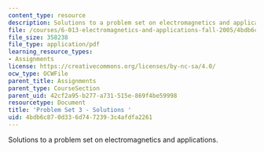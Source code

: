 ```yaml
---
content_type: resource
description: Solutions to a problem set on electromagnetics and applications.
file: /courses/6-013-electromagnetics-and-applications-fall-2005/4bdb6c870d336d7472393c4afdfa2261_ps3_solution.pdf
file_size: 358238
file_type: application/pdf
learning_resource_types:
- Assignments
license: https://creativecommons.org/licenses/by-nc-sa/4.0/
ocw_type: OCWFile
parent_title: Assignments
parent_type: CourseSection
parent_uid: 42cf2a95-b277-a731-515e-869f4be59998
resourcetype: Document
title: 'Problem Set 3 - Solutions '
uid: 4bdb6c87-0d33-6d74-7239-3c4afdfa2261
---
```

Solutions to a problem set on electromagnetics and applications.